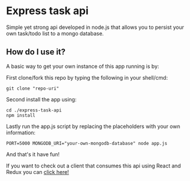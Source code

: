 # Express task api

Simple yet strong api developed in node.js that allows you to persist your own task/todo list to a mongo database.

## How do I use it?

A basic way to get your own instance of this app running is by:

First clone/fork this repo by typing the following in your shell/cmd:

```
git clone "repo-uri"
```

Second install the app using:

```
cd ./express-task-api
npm install
```

Lastly run the app.js script by replacing the placeholders with your own information:

```
PORT=5000 MONGODB_URI="your-own-mongodb-database" node app.js
```

And that's it have fun!

If you want to check out a client that consumes this api using React and Redux you can [click here!](https://github.com/FedericoBonel/redux-todo)